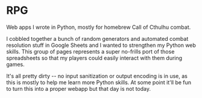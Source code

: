# RPG
Web apps I wrote in Python, mostly for homebrew Call of Cthulhu combat.

I cobbled together a bunch of random generators and automated combat resolution stuff in Google Sheets and I wanted to strengthen my Python web skills. This group of pages represents a super no-frills port of those spreadsheets so that my players could easily interact with them during games.

It's all pretty dirty -- no input sanitization or output encoding is in use, as this is mostly to help me learn more Python skills. At some point it'll be fun to turn this into a proper webapp but that day is not today.
